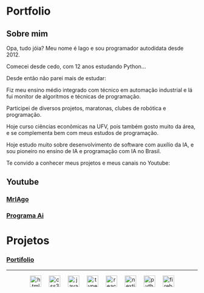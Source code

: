# Portfolio

## Sobre mim

Opa, tudo jóia? Meu nome é Iago e sou programador autodidata desde 2012.

Comecei desde cedo, com 12 anos estudando Python...

Desde então não parei mais de estudar:

Fiz meu ensino médio integrado com técnico em automação industrial e lá fui monitor de algoritmos e técnicas de programação.

Participei de diversos projetos, maratonas, clubes de robótica e programação.

Hoje curso ciências econômicas na UFV, pois também gosto muito da área, e se complementa bem com meus estudos de programação.

Hoje estudo muito sobre desenvolvimento de software com auxílio da IA, e sou pioneiro no ensino de IA e programação com IA no Brasil.

Te convido a conhecer meus projetos e meus canais no Youtube:


## Youtube

### [MrIAgo](https://youtube.com/@mriago)

### [Programa Ai](https://youtube.com/@programa-a-i)


# Projetos

### [Portifolio](https://mriago.me/)

---


 
<div align="center">
  <img src="https://cdn.jsdelivr.net/gh/devicons/devicon/icons/html5/html5-original.svg" height="30" alt="html5 logo"  />
  <img width="12" />
  <img src="https://cdn.jsdelivr.net/gh/devicons/devicon/icons/css3/css3-original.svg" height="30" alt="css3 logo"  />
  <img width="12" />
  <img src="https://cdn.jsdelivr.net/gh/devicons/devicon/icons/javascript/javascript-original.svg" height="30" alt="javascript logo"  />
  <img width="12" />
  <img src="https://cdn.jsdelivr.net/gh/devicons/devicon/icons/typescript/typescript-original.svg" height="30" alt="typescript logo"  />
  <img width="12" />
  <img src="https://cdn.jsdelivr.net/gh/devicons/devicon/icons/react/react-original.svg" height="30" alt="react logo"  />
  <img width="12" />
  <img src="https://cdn.jsdelivr.net/gh/devicons/devicon/icons/nextjs/nextjs-original.svg" height="30" alt="nextjs logo"  />
  <img width="12" />
  <img src="https://cdn.jsdelivr.net/gh/devicons/devicon/icons/python/python-original.svg" height="30" alt="python logo"  />
  <img width="12" />
  <img src="https://cdn.jsdelivr.net/gh/devicons/devicon/icons/firebase/firebase-plain.svg" height="30" alt="firebase logo"  />
</div>

